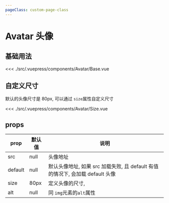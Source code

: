 ```yaml
---
pageClass: custom-page-class
---
```


# Avatar 头像

## 基础用法

<Avatar-Base/>

<<< ./src/.vuepress/components/Avatar/Base.vue

## 自定义尺寸

默认的头像尺寸是 80px, 可以通过 `size`属性自定义尺寸

<Avatar-Size/>

<<< ./src/.vuepress/components/Avatar/Size.vue

## props

| prop    | 默认值 | 说明                                                                          |
| ------- | ------ | ----------------------------------------------------------------------------- |
| src     | null   | 头像地址                                                                      |
| default | null   | 默认头像地址, 如果 src 加载失败, 且 default 有值的情况下, 会加载 default 头像 |
| size    | 80px   | 定义头像的尺寸,                                                               |
| alt     | null   | 同 `img`元素的`alt`属性                                                       |
